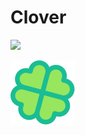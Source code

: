 # Clover
<a href="https://github.com/standard/semistandard"><img src="https://img.shields.io/badge/code%20style-semistandard-1abd94?style=flat-square&labelColor=28668f" /></a>

<img src="docs/assets/logo.svg" alt="Clover logo"></img>
